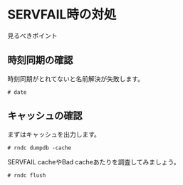 # SERVFAIL時の対処
見るべきポイント
## 時刻同期の確認
時刻同期がとれてないと名前解決が失敗します。
```
# date
```
## キャッシュの確認
まずはキャッシュを出力します。
```
# rndc dumpdb -cache
```
SERVFAIL cacheやBad cacheあたりを調査してみましょう。
```
# rndc flush
```
